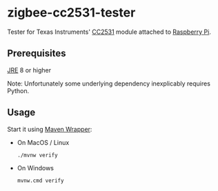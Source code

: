 # zigbee-cc2531-tester

Tester for Texas Instruments' [CC2531] module attached to [Raspberry Pi].

## Prerequisites

[JRE] 8 or higher

Note: Unfortunately some underlying dependency inexplicably requires Python.

## Usage

Start it using [Maven Wrapper]:
- On MacOS / Linux 
   ```
   ./mvnw verify
   ```
- On Windows
  ```
  mvnw.cmd verify
  ```
  
[CC2531]: https://www.ti.com/product/CC2531
[Raspberry Pi]: https://www.raspberrypi.org/
[JRE]: https://pl.wikipedia.org/wiki/Java_Runtime_Environment
[Maven Wrapper]: https://maven.apache.org/wrapper/